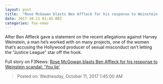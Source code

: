 ```yaml
---
layout: post
title:  "Rose McGowan blasts Ben Affleck for his response to Weinstein scandal: 'You lie'"
date: 2017-10-11 01:45:00Z
categories: fox-news
---
```


After Ben Affleck gave a statement on the recent allegations against Harvey Weinstein, a man he’s worked with on many projects, one of the women that’s accusing the Hollywood producer of sexual misconduct isn’t letting the “Justice League” star off the hook.


Full story on F3News: [Rose McGowan blasts Ben Affleck for his response to Weinstein scandal: 'You lie'](http://www.f3nws.com/n/e4bKeF)

> Posted on: Wednesday, October 11, 2017 1:45:00 AM
